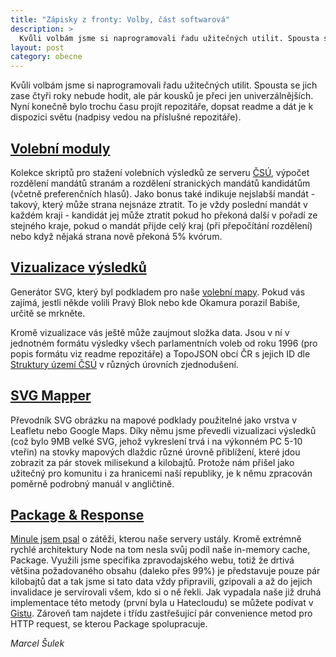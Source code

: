 ```yaml
---
title: "Zápisky z fronty: Volby, část softwarová"
description: >
  Kvůli volbám jsme si naprogramovali řadu užitečných utilit. Spousta se jich zase čtyři roky nebude hodit, ale pár kousků je přeci jen univerzálnějších. Nyní konečně bylo trochu času projít repozitáře, dopsat readme a dát je k dispozici světu.
layout: post
category: obecne
---
```


Kvůli volbám jsme si naprogramovali řadu užitečných utilit. Spousta se jich zase čtyři roky nebude hodit, ale pár kousků je přeci jen univerzálnějších. Nyní konečně bylo trochu času projít repozitáře, dopsat readme a dát je k dispozici světu (nadpisy vedou na příslušné repozitáře).

## [Volební moduly](https://github.com/economia/volebni-moduly)

Kolekce skriptů pro stažení volebních výsledků ze serveru [ČSÚ](http://volby.cz/opendata/opendata.htm), výpočet rozdělení mandátů stranám a rozdělení stranických mandátů kandidátům (včetně preferenčních hlasů). Jako bonus také indikuje nejslabší mandát - takový, který může strana nejsnáze ztratit. To je vždy poslední mandát v každém kraji - kandidát jej může ztratit pokud ho překoná další v pořadí ze stejného kraje, pokud o mandát přijde celý kraj (při přepočítání rozdělení) nebo když nějaká strana nově překoná 5% kvórum.

## [Vizualizace výsledků](https://github.com/economia/volby-2013)

Generátor SVG, který byl podkladem pro naše [volební mapy](http://data.blog.ihned.cz/c1-61086960-jak-se-zmenila-politicka-mapa-republiky-vysledky-snemovnich-voleb-v-kazde-obci-od-roku-1996-do-vcerejska). Pokud vás zajímá, jestli někde volili Pravý Blok nebo kde Okamura porazil Babiše, určitě se mrkněte.

Kromě vizualizace vás ještě může zaujmout složka data. Jsou v ní v jednotném formátu výsledky všech parlamentních voleb od roku 1996 (pro popis formátu viz readme repozitáře) a TopoJSON obcí ČR s jejich ID dle [Struktury území ČSÚ](http://www.czso.cz/csu/klasifik.nsf/i/ii_struktura_uzemi_ceske_republiky) v různých úrovních zjednodušení.

## [SVG Mapper](https://github.com/economia/svg-mapper)

Převodník SVG obrázku na mapové podklady použitelné jako vrstva v Leafletu nebo Google Maps. Díky němu jsme převedli vizualizaci výsledků (což bylo 9MB velké SVG, jehož vykreslení trvá i na výkonném PC 5-10 vteřin) na stovky mapových dlaždic různé úrovně přiblížení, které jdou zobrazit za pár stovek milisekund a kilobajtů. Protože nám přišel jako užitečný pro komunitu i za hranicemi naší republiky, je k němu zpracován poměrně podrobný manuál v angličtině.

## [Package & Response](https://gist.github.com/veproza/7433985)

[Minule jsem psal](/zapisky-z-fronty) o zátěži, kterou naše servery ustály. Kromě extrémně rychlé architektury Node na tom nesla svůj podíl naše in-memory cache, Package. Využili jsme specifika zpravodajského webu, totiž že drtivá většina požadovaného obsahu (daleko přes 99%) je představuje pouze pár kilobajtů dat a tak jsme si tato data vždy připravili, gzipovali a až do jejich invalidace je servírovali všem, kdo si o ně řekli. Jak vypadala naše již druhá implementace této metody (první byla u Hatecloudu) se můžete podívat v [Gistu](https://gist.github.com/veproza/7433985). Zároveň tam najdete i třídu zastřešující pár convenience metod pro HTTP request, se kterou Package spolupracuje.

*Marcel Šulek*
